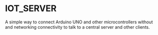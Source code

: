 # IOT_SERVER

A simple way to connect Arduino UNO and other microcontrollers without and networking connectivity to talk to a central server and other clients. 


